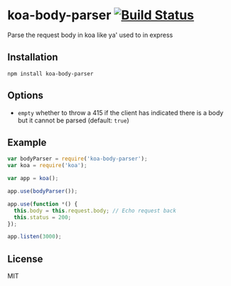 
# koa-body-parser [![Build Status](https://travis-ci.org/thomseddon/koa-body-parser.png?branch=master)](https://travis-ci.org/thomseddon/koa-body-parser)

Parse the request body in koa like ya' used to in express

## Installation

```
npm install koa-body-parser
```

## Options
 - `empty` whether to throw a 415 if the client has indicated there is a body but it cannot be parsed (default: `true`)

## Example



```js
var bodyParser = require('koa-body-parser');
var koa = require('koa');

var app = koa();

app.use(bodyParser());

app.use(function *() {
  this.body = this.request.body; // Echo request back
  this.status = 200;
});

app.listen(3000);
```

## License

MIT

